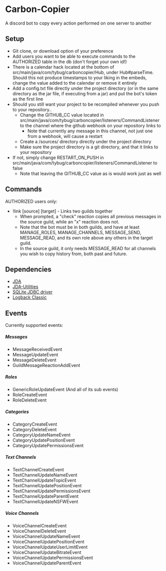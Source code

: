 # Carbon-Copier
A discord bot to copy every action performed on one server to another


## Setup
* Git clone, or download option of your preference
* Add users you want to be able to execute commands to the AUTHORIZED table in the db (don't forget your own id!)
* There is a calendar hack located at the bottom of src/main/java/com/tybug/carboncopier/Hub, under Hub#parseTime. Should this not produce timestamps to your liking in the embeds, change the value added to the calendar or remove it entirely
* Add a config.txt file directly under the project directory (or in the same directory as the jar file, if executing from a jar) and put the bot's token as the first line
* Should you still want your project to be recompiled whenever you push to your repository..
    * Change the GITHUB_CC value located in src/main/java/com/tybug/carboncopier/listeners/CommandListener to the channel where the github webhook on your repository links to
        * Note that currently any message in this channel, not just one from a webhook, will cause a restart 
    * Create a /sources/ directory directly under the project directory
    * Make sure the project directory is a git directory, and that it links to your repository
* If not, simply change RESTART\_ON_PUSH in src/main/java/com/tybug/carboncopier/listeners/CommandListener to false
    * Note that leaving the GITHUB_CC value as is would work just as well


## Commands
AUTHORIZED users only:

* !link \[source] \[target] - Links two guilds together
    * When prompted, a "check" reaction copies all previous messages in the source guild, while an "x" reaction does not.
    * Note that the bot must be in both guilds, and have at least MANAGE\_ROLES, MANAGE\_CHANNELS, MESSAGE\_SEND, MESSAGE\_READ, and its own role above any others in the target guild.
    * In the source guild, it only needs MESSAGE_READ for all channels you wish to copy history from, both past and future. 


## Dependencies
* [JDA](https://github.com/DV8FromTheWorld/JDA)
* [JDA-Utilities](https://github.com/JDA-Applications/JDA-Utilities)
* [SQLite JDBC driver](https://github.com/xerial/sqlite-jdbc)
* [Logback Classic](https://mvnrepository.com/artifact/ch.qos.logback/logback-classic/0.9.26)


## Events
Currently supported events:

##### Messages
* MessageReceivedEvent
* MessageUpdateEvent
* MessageDeleteEvent
* GuildMessageReactionAddEvent

##### Roles
* GenericRoleUpdateEvent (And all of its sub events)
* RoleCreateEvent
* RoleDeleteEvent


##### Categories
* CategoryCreateEvent
* CategoryDeleteEvent
* CategoryUpdateNameEvent
* CategoryUpdatePositionEvent
* CategoryUpdatePermissionsEvent

##### Text Channels
* TextChannelCreateEvent
* TextChannelUpdateNameEvent
* TextChannelUpdateTopicEvent
* TextChannelUpdatePositionEvent
* TextChannelUpdatePermissionsEvent
* TextChannelUpdateParentEvent
* TextChannelUpdateNSFWEvent

##### Voice Channels
* VoiceChannelCreateEvent
* VoiceChannelDeleteEvent
* VoiceChannelUpdateNameEvent
* VoiceChannelUpdatePositionEvent
* VoiceChannelUpdateUserLimitEvent
* VoiceChannelUpdateBitrateEvent
* VoiceChannelUpdatePermissionsEvent
* VoiceChannelUpdateParentEvent


